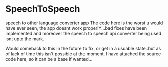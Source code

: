 # SpeechToSpeech
speech to other language converter app
The code here is the worst u would have ever seen, the app doesnt work properlY...bad fixes have been implemented and
moreover the speech to speech api converter being used isnt upto the mark.

Would comeback to this in the future to fix, or get in a usuable state..but as of lack of time this isn't possible at the moment.
I have attached the source code here, so it can be a base if wanted...

